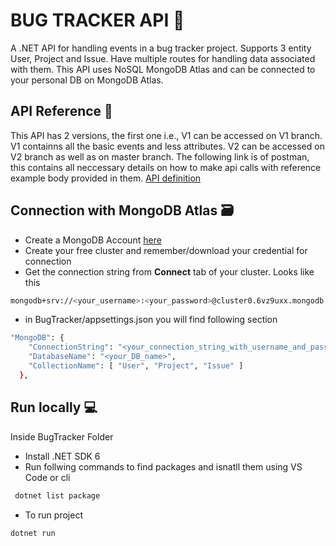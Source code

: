 # BUG TRACKER API 🐛

A .NET API for handling events in a bug tracker project. Supports 3 entity User, Project and Issue.
Have multiple routes for handling data associated with them.
This API uses NoSQL MongoDB Atlas and can be connected to your personal DB on MongoDB Atlas.


## API Reference 📝
This API has 2 versions, the first one i.e., V1 can be accessed on V1 branch. V1 containns all the basic events and less attributes. V2 can be accessed on V2 branch as well as on master branch. The following link is of postman, this contains all neccessary details on how to make api calls with reference example body provided in them.
[API definition](https://www.postman.com/lively-space-116671/workspace/bugtracker-api/collection/16201122-2ba710c1-724a-457c-8d89-68c7eaf2b193?action=share&creator=16201122)

## Connection with MongoDB Atlas 🗃️
- Create a MongoDB Account [here](https://www.mongodb.com/cloud/atlas/register)
- Create your free cluster and remember/download your credential for connection
- Get the connection string from <b>Connect</b> tab of your cluster.
Looks like this 
```bash
mongodb+srv://<your_username>:<your_password>@cluster0.6vz9uxx.mongodb.net/?retryWrites=true&w=majority
```
- in BugTracker/appsettings.json you will find following section 
```bash
"MongoDB": {
    "ConnectionString": "<your_connection_string_with_username_and_password>",
    "DatabaseName": "<your_DB_name>",
    "CollectionName": [ "User", "Project", "Issue" ]
  },
```
## Run locally 💻
Inside BugTracker Folder
- Install .NET SDK 6
- Run follwing commands to find packages and isnatll them using VS Code or cli
```bash
 dotnet list package
 ```
 - To run project 
 ```bash
 dotnet run
 ```

